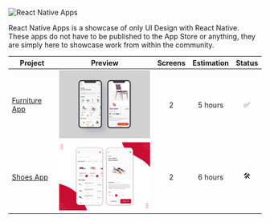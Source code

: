 ![React Native Apps](http://i.imgur.com/MmGT6cn.png "React Native Apps")

React Native Apps is a showcase of only UI Design with React Native. These apps do not have to be published to the App Store or anything, they are simply here to showcase work from within the community.

| Project                                                                             | Preview                                                                                                          | Screens | Estimation |       Status        |
| ----------------------------------------------------------------------------------- | ---------------------------------------------------------------------------------------------------------------- | :-----: | :--------: | :-----------------: |
| [Furniture App](https://github.com/HariKulhari06/React-Native-UI-Design/tree/master/FurnitureApp)                        | <img src="FurnitureApp/assets/banner.png?raw=true" width="240" /> |    2    |  5 hours   | :white_check_mark:  |
| [Shoes App](https://github.com/HariKulhari06/React-Native-UI-Design/tree/master/ShoesApp) | <img src="ShoesApp/assets/preview.png?raw=true" width="240" /> |    2    |  6 hours   | :hammer_and_wrench: |

